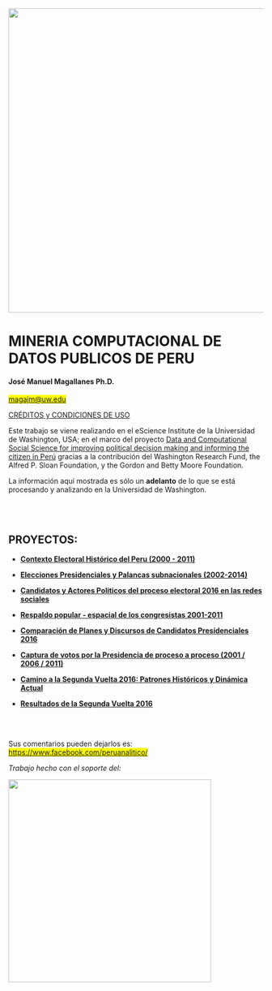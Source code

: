 <a href="http://escience.washington.edu/research-project/data-and-computational-social-science-for-improving-political-decision-making-and-informing-the-citizen-in-peru/">
<img src="http://i.imgur.com/WbKfdDB.png" width="600">
</a>

# MINERIA COMPUTACIONAL DE DATOS PUBLICOS DE PERU

#### **José Manuel Magallanes Ph.D.**
<span style="background-color: #FFFF00">magajm@uw.edu</span>

<a href="https://rawgit.com/projectsUW/peru2016elections/master/Credits.html" target="_blank">CRÉDITOS y CONDICIONES DE USO</a>

Este trabajo se viene realizando en el eScience Institute de la Universidad de Washington, USA; en el marco del proyecto <a href="http://escience.washington.edu/research-project/data-and-computational-social-science-for-improving-political-decision-making-and-informing-the-citizen-in-peru/" target="_blank">Data and Computational Social Science for improving political decision making and informing the citizen in Perú</a> gracias a la contribución del Washington Research Fund,  the Alfred P. Sloan Foundation, y the Gordon and Betty Moore Foundation. 

La información aquí mostrada es sólo un **adelanto** de lo que se está procesando y analizando en la Universidad de Washington.

<br>
</br>


## PROYECTOS:
* **[Contexto Electoral Histórico del Peru (2000 - 2011)](http://escience.washington.edu/wp-content/uploads/2019/01/ReporteI.html)**

* **[Elecciones Presidenciales y Palancas subnacionales (2002-2014)](http://escience.washington.edu/wp-content/uploads/2019/01/ReporteII.html)**

* **[Candidatos y Actores Politicos del proceso electoral 2016 en las redes sociales](http://escience.washington.edu/wp-content/uploads/2019/01/ReporteIII.html)**


* **[Respaldo popular - espacial de los congresistas 2001-2011](http://escience.washington.edu/wp-content/uploads/2019/01/ReporteIV.html)**

* **[Comparación de Planes y Discursos de Candidatos Presidenciales 2016](http://escience.washington.edu/wp-content/uploads/2019/01/ReporteV.html)**

* **[Captura de votos por la Presidencia de proceso a proceso (2001 / 2006 / 2011)](http://escience.washington.edu/wp-content/uploads/2019/01/ReporteVI.html)**

* **[Camino a la Segunda Vuelta 2016: Patrones Históricos y Dinámica Actual](http://escience.washington.edu/wp-content/uploads/2019/01/ReporteVII.html)**

* **[Resultados de la Segunda Vuelta 2016](http://escience.washington.edu/wp-content/uploads/2019/01/ReporteVIII.html)**


<br>
</br>

Sus comentarios pueden dejarlos es: 
<span style="background-color: #FFFF00">https://www.facebook.com/peruanalitico/</span>


*Trabajo hecho con el soporte del:*


<a href="http://cisepa.pucp.edu.pe/grupos/seminario-de-investigacion-computacional-de-la-complejidad-social/">
<img src="http://i.imgur.com/IhJLmc3.png" width="400">
</a>



